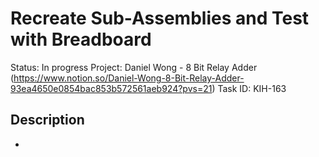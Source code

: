 # Recreate Sub-Assemblies and Test with Breadboard

Status: In progress
Project: Daniel Wong - 8 Bit Relay Adder (https://www.notion.so/Daniel-Wong-8-Bit-Relay-Adder-93ea4650e0854bac853b572561aeb924?pvs=21)
Task ID: KIH-163

## Description

-